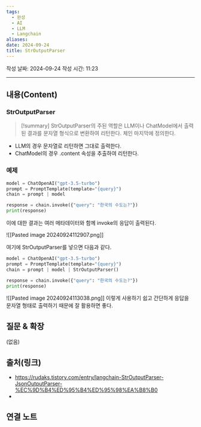 ```yaml
---
tags:
  - 완성
  - AI
  - LLM
  - Langchain
aliases: 
date: 2024-09-24
title: StrOutputParser
---
```

작성 날짜: 2024-09-24
작성 시간: 11:23


----
## 내용(Content)

### StrOutputParser

>[!summary]
>StrOutputParser의 주된 역할은 LLM이나 ChatModel에서 출력된 결과를 문자열 형식으로 변환하여 리턴한다. 체인 마지막에 정의한다.

- LLM의 경우 문자열로 리턴하면 그대로 출력한다.
- ChatModel의 경우 .content 속성을 추출하여 리턴한다.

### 예제

```python
model = ChatOpenAI("gpt-3.5-turbo")
prompt = PromptTemplate(template="{query}")
chain = prompt | model

response = chain.invoke({"query": "한국의 수도는?"})
print(response)
```

이에 대한 결과는 여러 메타데이터와 함께 invoke의 응답이 출력된다.

![[Pasted image 20240924112907.png]]

여기에 StrOutputParser를 넣으면 다음과 같다.

```python
model = ChatOpenAI("gpt-3.5-turbo")
prompt = PromptTemplate(template="{query}")
chain = prompt | model | StrOutputParser()

response = chain.invoke({"query": "한국의 수도는?"})
print(response)
```

![[Pasted image 20240924113038.png]]
이렇게 사용하기 쉽고 간단하게 응답을 문자열 형태로 출력하기 때문에 잘 활용하면 좋다.

## 질문 & 확장

(없음)

## 출처(링크)

- https://rudaks.tistory.com/entry/langchain-StrOutputParser-JsonOutputParser-%EC%9D%B4%ED%95%B4%ED%95%98%EA%B8%B0
-
## 연결 노트











